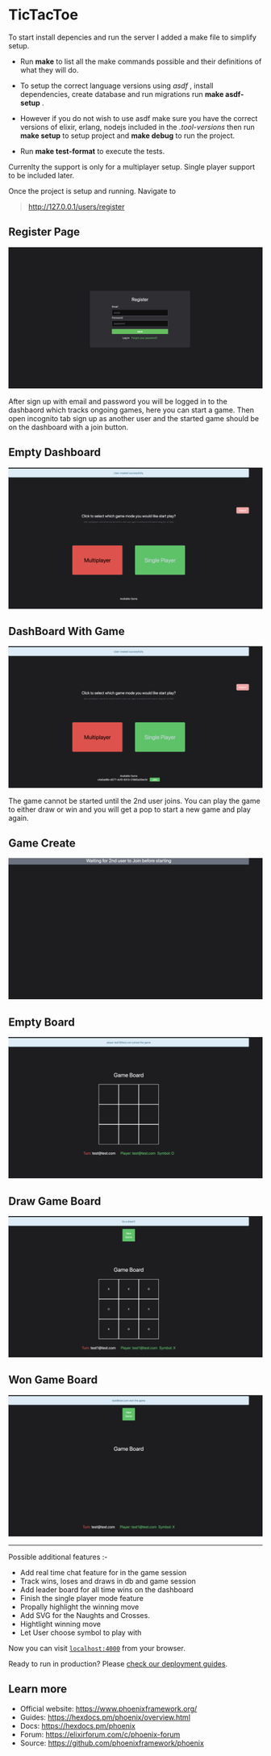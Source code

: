 # TicTacToe

To start install depencies and run the server I added a make file to simplify setup.

*  Run **make** to list all the make commands possible and their definitions of what they will do.

* To setup the correct language versions using *asdf* , install dependencies, create database and run migrations run **make asdf-setup** .

* However if you do not wish to use asdf make sure you have the correct versions of elixir, erlang, nodejs included in the *.tool-versions*  then run **make setup** to setup project and **make debug** to run the project.

* Run **make test-format** to execute the tests.

Currenlty the support is only for a multiplayer setup. Single player support to be included later.

Once the project is setup and running. Navigate to 
> http://127.0.0.1/users/register

 
 
## Register Page

![empty board](/assets/images/register.png)

After sign up with email and password you will be logged in to the dashbaord which tracks ongoing games, here you can start a game. Then open incognito tab sign up as another user and the started game should be on the dashboard with a join button.

## Empty Dashboard
![empty board](/assets/images/dashboard.png)

## DashBoard With Game

![empty board](/assets/images/dashboard_join_game.png)




The game cannot be started until the 2nd user joins.
You can play the game to either draw or win and you will get a pop to start a new game and play again.

## Game Create 
![empty board](/assets/images/game_created.png)

## Empty Board
![empty board](/assets/images/board.png)

## Draw Game Board

![draw game](/assets/images/draw.png)

## Won Game Board

![draw game](/assets/images/Win.png)


---

Possible additional features :-

* Add real time chat feature for in the game session
* Track wins, loses and draws in db and game session
* Add leader board for all time wins on the dashboard
* Finish the single player mode feature
* Propally highlight the winning move
* Add SVG for the Naughts and Crosses.
* Hightlight winning move
* Let User choose symbol to play with


Now you can visit [`localhost:4000`](http://localhost:4000/users/register) from your browser.

Ready to run in production? Please [check our deployment guides](https://hexdocs.pm/phoenix/deployment.html).

## Learn more

  * Official website: https://www.phoenixframework.org/
  * Guides: https://hexdocs.pm/phoenix/overview.html
  * Docs: https://hexdocs.pm/phoenix
  * Forum: https://elixirforum.com/c/phoenix-forum
  * Source: https://github.com/phoenixframework/phoenix
